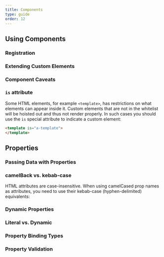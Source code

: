 ```yaml
---
title: Components
type: guide
order: 12
---
```


## Using Components

### Registration

### Extending Custom Elements

### Component Caveats

### `is` attribute

Some HTML elements, for example `<template>`, has restrictions on what elements can appear inside it. Custom elements that are not in the whitelist will be hoisted out and thus not render properly. In such cases you should use the `is` special attribute to indicate a custom element:

```html
<template is="a-template">
</template>
```

## Properties

### Passing Data with Properties

### camelBack vs. kebab-case

HTML attributes are case-insensitive. When using camelCased prop names as attributes, you need to use their kebab-case (hyphen-delimited) equivalents:

### Dynamic Properties

### Literal vs. Dynamic

### Property Binding Types

### Property Validation
